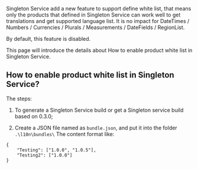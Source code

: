 Singleton Service add a new feature to support define white list, that means only the products that defined in Singleton Service can work well to get translations and get supported language list. It is no impact for DateTimes / Numbers / Currencies / Plurals / Measurements / DateFields / RegionList.

By default, this feature is disabled.

This page will introduce the details about How to enable product white list in Singleton Service.

How to enable product white list in Singleton Service?
------------------

The steps:

1. To generate a Singleton Service build  or get a Singleton service build based on 0.3.0;

2. Create a JSON file named as `bundle.json`, and put it into the folder `.\l10n\bundles\`
The content format like:

```
{
    "Testing": ["1.0.0", "1.0.5"],
    "Testing2": ["1.0.0"]
}
```

